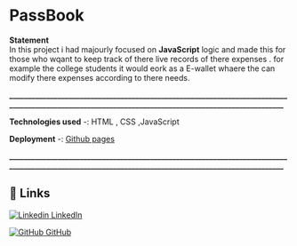 # PassBook

**Statement**
<br>
In this project i had majourly focused on **JavaScript** logic and made this for those who wqant to keep track of there live records of there expenses .
for example the college students it would eork as a E-wallet whaere the can modify there expenses according to there needs.</br>


**_____________________________________________________________________________________________________________________________________________________**

**Technologies used**
-: HTML , CSS ,JavaScript

**Deployment**
-: [Github pages](https://salvador001.github.io/PassBook/)

**_____________________________________________________________________________________________________________________________________________________**

## 🔗 Links
[![Linkedin](https://i.stack.imgur.com/gVE0j.png) LinkedIn](https://www.linkedin.com/in/nikhil-soni-435b13217/)

[![GitHub](https://i.stack.imgur.com/tskMh.png) GitHub](https://github.com/salvador001)
